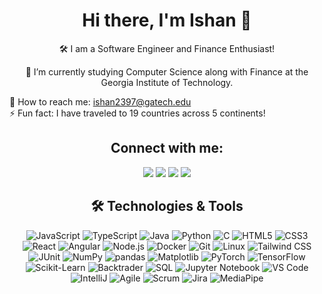 <h1 align="center">Hi there, I'm Ishan 👋</h1>

<p align="center">
🛠️ I am a Software Engineer and Finance Enthusiast!
</p>

<p align="center">
🚀 I’m currently studying Computer Science along with Finance at the Georgia Institute of Technology. 

  📧 How to reach me: <a href="mailto:ishan2397@gatech.edu">ishan2397@gatech.edu</a><br>
  ⚡ Fun fact: I have traveled to 19 countries across 5 continents!
</p>

<h2 align="center">Connect with me:</h2>
<p align="center">
<a href="https://www.linkedin.com/in/ishxnnn"><img src="https://img.shields.io/badge/LinkedIn-Connect-blue"></a>
<a href="https://github.com/ishxnnn"><img src="https://img.shields.io/badge/GitHub-Follow-black"></a>
<a href="https://ishanpatel.dev"><img src="https://img.shields.io/badge/Website-Visit-green"></a>
<a href="mailto:ishan2397@gatech.edu"><img src="https://img.shields.io/badge/Email-Send-red"></a>
</p>

<h2 align="center">🛠 Technologies & Tools</h2>
<p align="center">
  <img src="https://img.shields.io/badge/-JavaScript-black?style=flat-square&logo=javascript" alt="JavaScript">
  <img src="https://img.shields.io/badge/-TypeScript-black?style=flat-square&logo=typescript" alt="TypeScript">
  <img src="https://img.shields.io/badge/-Java-black?style=flat-square&logo=java" alt="Java">
  <img src="https://img.shields.io/badge/-Python-black?style=flat-square&logo=python" alt="Python">
  <img src="https://img.shields.io/badge/-C-black?style=flat-square&logo=c" alt="C">
  <img src="https://img.shields.io/badge/-HTML5-black?style=flat-square&logo=html5" alt="HTML5">
  <img src="https://img.shields.io/badge/-CSS3-black?style=flat-square&logo=css3" alt="CSS3">
  <img src="https://img.shields.io/badge/-React-black?style=flat-square&logo=react" alt="React">
  <img src="https://img.shields.io/badge/-Angular-black?style=flat-square&logo=angular" alt="Angular">
  <img src="https://img.shields.io/badge/-Node.js-black?style=flat-square&logo=Node.js" alt="Node.js">
  <img src="https://img.shields.io/badge/-Docker-black?style=flat-square&logo=docker" alt="Docker">
  <img src="https://img.shields.io/badge/-Git-black?style=flat-square&logo=git" alt="Git">
  <img src="https://img.shields.io/badge/-Linux-black?style=flat-square&logo=linux" alt="Linux">
  <img src="https://img.shields.io/badge/-Tailwind_CSS-black?style=flat-square&logo=tailwind-css" alt="Tailwind CSS">
  <img src="https://img.shields.io/badge/-JUnit-black?style=flat-square&logo=junit5" alt="JUnit">
  <img src="https://img.shields.io/badge/-NumPy-black?style=flat-square&logo=numpy" alt="NumPy">
  <img src="https://img.shields.io/badge/-pandas-black?style=flat-square&logo=pandas" alt="pandas">
  <img src="https://img.shields.io/badge/-Matplotlib-black?style=flat-square&logo=matplotlib" alt="Matplotlib">
  <img src="https://img.shields.io/badge/-PyTorch-black?style=flat-square&logo=pytorch" alt="PyTorch">
  <img src="https://img.shields.io/badge/-TensorFlow-black?style=flat-square&logo=tensorflow" alt="TensorFlow">
  <img src="https://img.shields.io/badge/-Scikit_Learn-black?style=flat-square&logo=scikit-learn" alt="Scikit-Learn">
  <img src="https://img.shields.io/badge/-Backtrader-black?style=flat-square" alt="Backtrader">
  <img src="https://img.shields.io/badge/-SQL-black?style=flat-square&logo=sql" alt="SQL">
  <img src="https://img.shields.io/badge/-Jupyter-black?style=flat-square&logo=jupyter" alt="Jupyter Notebook">
  <img src="https://img.shields.io/badge/-VS_Code-black?style=flat-square&logo=visual-studio-code" alt="VS Code">
  <img src="https://img.shields.io/badge/-IntelliJ-black?style=flat-square&logo=intellij-idea" alt="IntelliJ">
  <img src="https://img.shields.io/badge/-Agile-black?style=flat-square" alt="Agile">
  <img src="https://img.shields.io/badge/-Scrum-black?style=flat-square" alt="Scrum">
  <img src="https://img.shields.io/badge/-Jira-black?style=flat-square&logo=jira" alt="Jira">
  <img src="https://img.shields.io/badge/-MediaPipe-black?style=flat-square" alt="MediaPipe">
</p>

